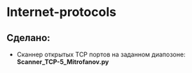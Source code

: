 # Internet-protocols

## Сделано:
* Сканнер открытых TCP портов на заданном диапозоне: **Scanner_TCP-5_Mitrofanov.py**
